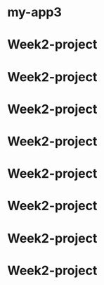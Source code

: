 # my-app3
# Week2-project
# Week2-project
# Week2-project
# Week2-project
# Week2-project
# Week2-project
# Week2-project
# Week2-project